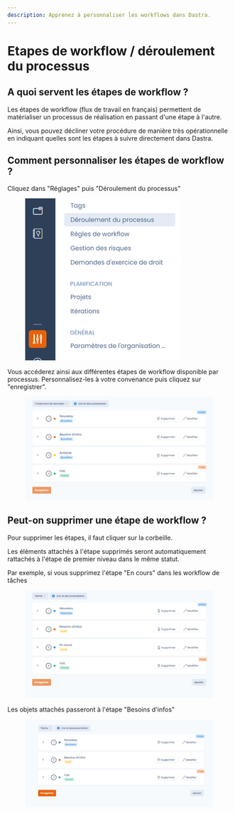 ```yaml
---
description: Apprenez à personnaliser les workflows dans Dastra.
---
```


# Etapes de workflow / déroulement du processus

## A quoi servent les étapes de workflow ?

Les étapes de workflow (flux de travail en français) permettent de matérialiser un processus de réalisation en passant d'une étape à l'autre.&#x20;

Ainsi, vous pouvez décliner votre procédure de manière très opérationnelle en indiquant quelles sont les étapes à suivre directement dans Dastra.

## Comment personnaliser les étapes de workflow ?

Cliquez dans "Réglages" puis "Déroulement du processus"&#x20;



<figure><img src="../../.gitbook/assets/image (2) (2) (1).png" alt=""><figcaption></figcaption></figure>



Vous accéderez ainsi aux différentes étapes de workflow disponible par processus. Personnalisez-les à votre convenance puis cliquez sur "enregistrer".

<figure><img src="../../.gitbook/assets/image (10) (1).png" alt=""><figcaption></figcaption></figure>

## Peut-on supprimer une étape de workflow ?

Pour supprimer les étapes, il faut cliquer sur la corbeille.&#x20;

Les éléments attachés à l'étape supprimés seront automatiquement rattachés à l'étape de premier niveau dans le même statut.&#x20;

Par exemple, si vous supprimez l'étape "En cours" dans les workflow de tâches&#x20;

<figure><img src="../../.gitbook/assets/image (9) (2).png" alt=""><figcaption></figcaption></figure>

Les objets attachés passeront à l'étape "Besoins d'infos"

<figure><img src="../../.gitbook/assets/image (11) (2).png" alt=""><figcaption></figcaption></figure>






